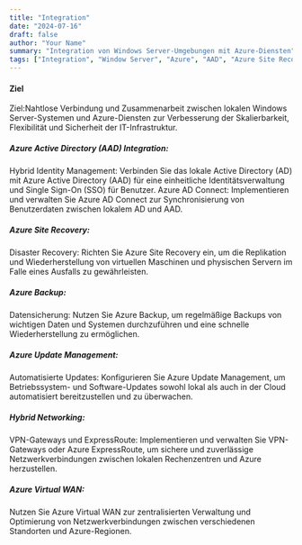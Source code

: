 ```yaml
---
title: "Integration"
date: "2024-07-16"
draft: false
author: "Your Name"
summary: "Integration von Windows Server-Umgebungen mit Azure-Diensten"
tags: ["Integration", "Window Server", "Azure", "AAD", "Azure Site Recovery","Azure Backup",	"Hybrid Networking"]
---
```


#### Ziel
Ziel:Nahtlose Verbindung und Zusammenarbeit zwischen lokalen Windows Server-Systemen und Azure-Diensten zur Verbesserung der Skalierbarkeit, Flexibilität und Sicherheit der IT-Infrastruktur.

##### Azure Active Directory (AAD) Integration:
Hybrid Identity Management: Verbinden Sie das lokale Active Directory (AD) mit Azure Active Directory (AAD) für eine einheitliche Identitätsverwaltung und Single Sign-On (SSO) für Benutzer.
Azure AD Connect: Implementieren und verwalten Sie Azure AD Connect zur Synchronisierung von Benutzerdaten zwischen lokalem AD und AAD.

##### Azure Site Recovery:
Disaster Recovery: Richten Sie Azure Site Recovery ein, um die Replikation und Wiederherstellung von virtuellen Maschinen und physischen Servern im Falle eines Ausfalls zu gewährleisten.

##### Azure Backup:
Datensicherung: Nutzen Sie Azure Backup, um regelmäßige Backups von wichtigen Daten und Systemen durchzuführen und eine schnelle Wiederherstellung zu ermöglichen.

##### Azure Update Management:
Automatisierte Updates: Konfigurieren Sie Azure Update Management, um Betriebssystem- und Software-Updates sowohl lokal als auch in der Cloud automatisiert bereitzustellen und zu überwachen.

##### Hybrid Networking:
VPN-Gateways und ExpressRoute: Implementieren und verwalten Sie VPN-Gateways oder Azure ExpressRoute, um sichere und zuverlässige Netzwerkverbindungen zwischen lokalen Rechenzentren und Azure herzustellen.

##### Azure Virtual WAN: 
Nutzen Sie Azure Virtual WAN zur zentralisierten Verwaltung und Optimierung von Netzwerkverbindungen zwischen verschiedenen Standorten und Azure-Regionen.


